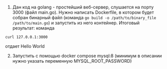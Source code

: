 1) Дан код на golang - простейший веб-сервер, слушается на порту 3000 (файл main.go). Нужно написать Dockerfile, в котором будет собран бинарный файл (команда ```go build -o /path/to/binary_file /path/to/main.go```) и запустить из него контейнер.
Итоговый результат: команда 
```
curl 127.0.0.1:3000 
```
отдает Hello World

2) Запустить с помощью docker compose mysql:8 (минимум в описании нужно указать переменную MYSQL_ROOT_PASSWORD)
